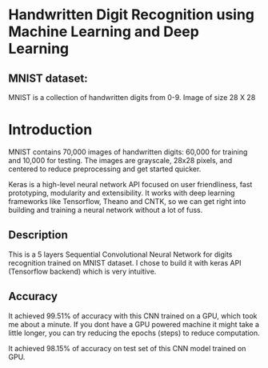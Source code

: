 # Handwritten Digit Recognition using Machine Learning and Deep Learning

## MNIST dataset:

MNIST is a collection of handwritten digits from 0-9. 
Image of size 28 X 28

# Introduction
MNIST contains 70,000 images of handwritten digits: 60,000 for training and 10,000 for testing. The images are grayscale, 28x28 pixels, and centered to reduce preprocessing and get started quicker. 

Keras is a high-level neural network API focused on user friendliness, fast prototyping, modularity and extensibility. It works with deep learning frameworks like Tensorflow, Theano and CNTK, so we can get right into building and training a neural network without a lot of fuss.

## Description
This is a 5 layers Sequential Convolutional Neural Network for digits recognition trained on MNIST dataset. I chose to build it with keras API (Tensorflow backend) which is very intuitive. 

## Accuracy
It achieved 99.51% of accuracy with this CNN trained on a GPU, which took me about a minute. If you dont have a GPU powered machine it might take a little longer, you can try reducing the epochs (steps) to reduce computation.

It achieved 98.15% of accuracy on test set of this CNN model trained on GPU.
